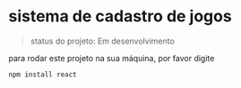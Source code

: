 # sistema de cadastro de jogos

>status do projeto: Em desenvolvimento

para rodar este projeto na sua máquina, por favor digite

```
npm install react
```
